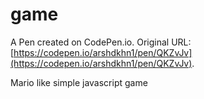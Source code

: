 # game

A Pen created on CodePen.io. Original URL: [https://codepen.io/arshdkhn1/pen/QKZvJv](https://codepen.io/arshdkhn1/pen/QKZvJv).

Mario like simple javascript game